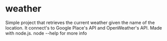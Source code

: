 # weather
Simple project that retrieves the current weather given the name of the location. It connect's to Google Place's API and OpenWeather's API. Made with node.js.
node --help for more info

